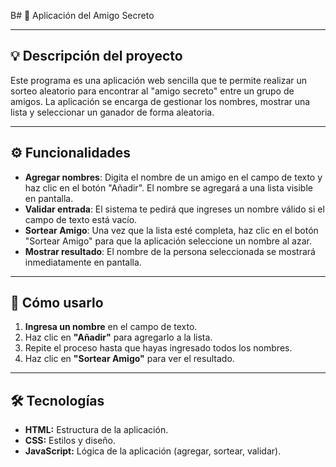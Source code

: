 B# 🎁 Aplicación del Amigo Secreto

---

## 💡 Descripción del proyecto

Este programa es una aplicación web sencilla que te permite realizar un sorteo aleatorio para encontrar al "amigo secreto" entre un grupo de amigos. La aplicación se encarga de gestionar los nombres, mostrar una lista y seleccionar un ganador de forma aleatoria.

---

## ⚙️ Funcionalidades

- **Agregar nombres**: Digita el nombre de un amigo en el campo de texto y haz clic en el botón "Añadir". El nombre se agregará a una lista visible en pantalla.
- **Validar entrada**: El sistema te pedirá que ingreses un nombre válido si el campo de texto está vacío.
- **Sortear Amigo**: Una vez que la lista esté completa, haz clic en el botón "Sortear Amigo" para que la aplicación seleccione un nombre al azar.
- **Mostrar resultado**: El nombre de la persona seleccionada se mostrará inmediatamente en pantalla.

---

## 🚀 Cómo usarlo

1.  **Ingresa un nombre** en el campo de texto.
2.  Haz clic en **"Añadir"** para agregarlo a la lista.
3.  Repite el proceso hasta que hayas ingresado todos los nombres.
4.  Haz clic en **"Sortear Amigo"** para ver el resultado.

---

## 🛠️ Tecnologías

* **HTML:** Estructura de la aplicación.
* **CSS:** Estilos y diseño.
* **JavaScript:** Lógica de la aplicación (agregar, sortear, validar).